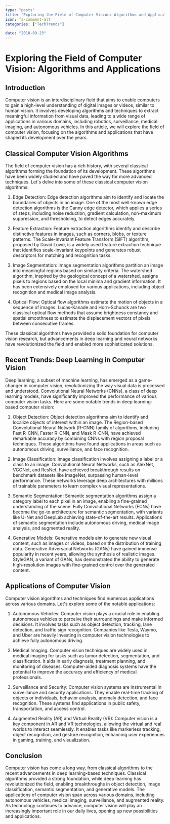 ```yaml
---
type: "posts"
title: 'Exploring the Field of Computer Vision: Algorithms and Applications'
icon: fa-comment-alt
categories: ["TechTrends"]

date: "2018-09-23"
---
```




# Exploring the Field of Computer Vision: Algorithms and Applications

## Introduction

Computer vision is an interdisciplinary field that aims to enable computers to gain a high-level understanding of digital images or videos, similar to human vision. It involves developing algorithms and techniques to extract meaningful information from visual data, leading to a wide range of applications in various domains, including robotics, surveillance, medical imaging, and autonomous vehicles. In this article, we will explore the field of computer vision, focusing on the algorithms and applications that have shaped its development over the years.

## Classical Computer Vision Algorithms

The field of computer vision has a rich history, with several classical algorithms forming the foundation of its development. These algorithms have been widely studied and have paved the way for more advanced techniques. Let's delve into some of these classical computer vision algorithms:

1. Edge Detection: Edge detection algorithms aim to identify and locate the boundaries of objects in an image. One of the most well-known edge detection algorithms is the Canny edge detector, which applies a series of steps, including noise reduction, gradient calculation, non-maximum suppression, and thresholding, to detect edges accurately.

2. Feature Extraction: Feature extraction algorithms identify and describe distinctive features in images, such as corners, blobs, or texture patterns. The Scale-Invariant Feature Transform (SIFT) algorithm, proposed by David Lowe, is a widely used feature extraction technique that identifies scale-invariant keypoints and generates robust descriptors for matching and recognition tasks.

3. Image Segmentation: Image segmentation algorithms partition an image into meaningful regions based on similarity criteria. The watershed algorithm, inspired by the geological concept of a watershed, assigns pixels to regions based on the local minima and gradient information. It has been extensively employed for various applications, including object recognition and medical image analysis.

4. Optical Flow: Optical flow algorithms estimate the motion of objects in a sequence of images. Lucas-Kanade and Horn-Schunck are two classical optical flow methods that assume brightness constancy and spatial smoothness to estimate the displacement vectors of pixels between consecutive frames.

These classical algorithms have provided a solid foundation for computer vision research, but advancements in deep learning and neural networks have revolutionized the field and enabled more sophisticated solutions.

## Recent Trends: Deep Learning in Computer Vision

Deep learning, a subset of machine learning, has emerged as a game-changer in computer vision, revolutionizing the way visual data is processed and understood. Convolutional Neural Networks (CNNs), a class of deep learning models, have significantly improved the performance of various computer vision tasks. Here are some notable trends in deep learning-based computer vision:

1. Object Detection: Object detection algorithms aim to identify and localize objects of interest within an image. The Region-based Convolutional Neural Network (R-CNN) family of algorithms, including Fast R-CNN, Faster R-CNN, and Mask R-CNN, have achieved remarkable accuracy by combining CNNs with region proposal techniques. These algorithms have found applications in areas such as autonomous driving, surveillance, and face recognition.

2. Image Classification: Image classification involves assigning a label or a class to an image. Convolutional Neural Networks, such as AlexNet, VGGNet, and ResNet, have achieved breakthrough results on benchmark datasets like ImageNet, surpassing human-level performance. These networks leverage deep architectures with millions of trainable parameters to learn complex visual representations.

3. Semantic Segmentation: Semantic segmentation algorithms assign a category label to each pixel in an image, enabling a fine-grained understanding of the scene. Fully Convolutional Networks (FCNs) have become the go-to architecture for semantic segmentation, with variants like U-Net and DeepLab achieving state-of-the-art results. Applications of semantic segmentation include autonomous driving, medical image analysis, and augmented reality.

4. Generative Models: Generative models aim to generate new visual content, such as images or videos, based on the distribution of training data. Generative Adversarial Networks (GANs) have gained immense popularity in recent years, allowing the synthesis of realistic images. StyleGAN, a variant of GANs, has demonstrated the ability to generate high-resolution images with fine-grained control over the generated content.

## Applications of Computer Vision

Computer vision algorithms and techniques find numerous applications across various domains. Let's explore some of the notable applications:

1. Autonomous Vehicles: Computer vision plays a crucial role in enabling autonomous vehicles to perceive their surroundings and make informed decisions. It involves tasks such as object detection, tracking, lane detection, and traffic sign recognition. Companies like Tesla, Waymo, and Uber are heavily investing in computer vision technologies to achieve fully autonomous driving.

2. Medical Imaging: Computer vision techniques are widely used in medical imaging for tasks such as tumor detection, segmentation, and classification. It aids in early diagnosis, treatment planning, and monitoring of diseases. Computer-aided diagnosis systems have the potential to improve the accuracy and efficiency of medical professionals.

3. Surveillance and Security: Computer vision systems are instrumental in surveillance and security applications. They enable real-time tracking of objects or individuals, behavior analysis, anomaly detection, and face recognition. These systems find applications in public safety, transportation, and access control.

4. Augmented Reality (AR) and Virtual Reality (VR): Computer vision is a key component in AR and VR technologies, allowing the virtual and real worlds to interact seamlessly. It enables tasks like markerless tracking, object recognition, and gesture recognition, enhancing user experiences in gaming, training, and visualization.

## Conclusion

Computer vision has come a long way, from classical algorithms to the recent advancements in deep learning-based techniques. Classical algorithms provided a strong foundation, while deep learning has revolutionized the field, enabling breakthroughs in object detection, image classification, semantic segmentation, and generative models. The applications of computer vision span across various domains, including autonomous vehicles, medical imaging, surveillance, and augmented reality. As technology continues to advance, computer vision will play an increasingly important role in our daily lives, opening up new possibilities and applications.